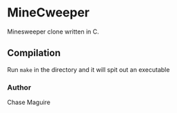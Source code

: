 # MineCweeper
Minesweeper clone written in C.

## Compilation
Run `make` in the directory and it will spit out an executable

### Author
Chase Maguire